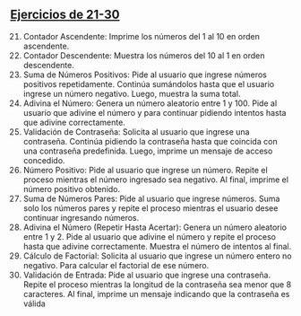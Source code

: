 ## [Ejercicios de 21-30](./21-30/)

21. Contador Ascendente: Imprime los números del 1 al 10 en orden ascendente.
22. Contador Descendente: Muestra los números del 10 al 1 en orden descendente.
23. Suma de Números Positivos: Pide al usuario que ingrese números positivos
repetidamente. Continúa sumándolos hasta que el usuario ingrese un número
negativo. Luego, muestra la suma total.
24. Adivina el Número: Genera un número aleatorio entre 1 y 100. Pide al usuario que
adivine el número y para continuar pidiendo intentos hasta que adivine
correctamente.
25. Validación de Contraseña: Solicita al usuario que ingrese una contraseña.
Continúa pidiendo la contraseña hasta que coincida con una contraseña predefinida.
Luego, imprime un mensaje de acceso concedido.
26. Número Positivo: Pide al usuario que ingrese un número. Repite el proceso
mientras el número ingresado sea negativo. Al final, imprime el número positivo
obtenido.
27. Suma de Números Pares: Pide al usuario que ingrese números. Suma solo los
números pares y repite el proceso mientras el usuario desee continuar ingresando
números.
28. Adivina el Número (Repetir Hasta Acertar): Genera un número aleatorio entre 1 y 2. Pide al usuario que adivine el número y repite el proceso hasta que adivine
correctamente. Muestra el número de intentos al final.
29. Cálculo de Factorial: Solicita al usuario que ingrese un número entero no negativo.
Para calcular el factorial de ese número.
30. Validación de Entrada: Pide al usuario que ingrese una contraseña. Repite el
proceso mientras la longitud de la contraseña sea menor que 8 caracteres. Al final,
imprime un mensaje indicando que la contraseña es válida